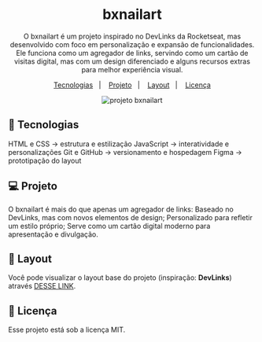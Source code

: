 <h1 align="center"> bxnailart </h1>

<p align="center"> 
  O bxnailart é um projeto inspirado no DevLinks da Rocketseat, mas desenvolvido com foco em personalização e expansão de funcionalidades. Ele funciona como um agregador de links, servindo como um cartão de visitas digital, mas com um design diferenciado e alguns recursos extras para melhor experiência visual.
</p>

<p align="center">
  <a href="#-tecnologias">Tecnologias</a>&nbsp;&nbsp;&nbsp;|&nbsp;&nbsp;&nbsp;
  <a href="#-projeto">Projeto</a>&nbsp;&nbsp;&nbsp;|&nbsp;&nbsp;&nbsp;
  <a href="#-layout">Layout</a>&nbsp;&nbsp;&nbsp;|&nbsp;&nbsp;&nbsp;
  <a href="#memo-licença">Licença</a>
</p>

<p align="center">
  <img alt="projeto bxnailart" src=".gitbub/preview.jpg">
</p>

## 🚀 Tecnologias

HTML e CSS → estrutura e estilização
JavaScript → interatividade e personalizações
Git e GitHub → versionamento e hospedagem
Figma → prototipação do layout

## 💻 Projeto

O bxnailart é mais do que apenas um agregador de links:
Baseado no DevLinks, mas com novos elementos de design;
Personalizado para refletir um estilo próprio;
Serve como um cartão digital moderno para apresentação e divulgação.

## 🔖 Layout

Você pode visualizar o layout base do projeto (inspiração: **DevLinks**) através [DESSE LINK](<https://www.figma.com/file/ii2aGk1BofOVwUp6elX7NA/DevLinks-%E2%80%A2-Projeto-Discover-(Community)?type=design&node-id=10-620&mode=design&t=0Qv3H9NyD5VchuwW-0>).  

## :memo: Licença

Esse projeto está sob a licença MIT.
